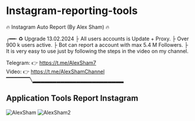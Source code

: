 # Instagram-reporting-tools
🔥 Instagram Auto Report (By Alex Sham) 🔥

╭━━╴♻️ Upgrade 13.02.2024
├ All users accounts is Update + Proxy.
├ Over 900 k users active.
├ Bot can report a account with max 5.4 M Followers.
├ It is very easy to use just by following the steps in the video on my channel.

Telegram: 👉 https://t.me/AlexSham7 
<br>
Video: 👉 https://t.me/AlexShamChannel
▔▔▔▔▔▔╲▂▂▂▂▂▂▂▂▂▂▂▂▂▂▂▂▂▂▂▂▂▂▂
## Application Tools Report Instagram
![AlexSham](https://github.com/alexsham26/Instagram-reporting-tools/assets/159854180/9c01e4bd-da3e-4368-875d-476a78f6b4a0)
![AlexSham2](https://github.com/alexsham26/Instagram-reporting-tools/assets/159854180/fa9cf8fe-66f1-4882-8471-2f489abe5edc)
